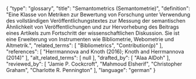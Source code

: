 {
    "type": "glossary",
    "title": "Semantometrics (Semantometrie)",
    "definition": "Eine Klasse von Metriken zur Bewertung von Forschung unter Verwendung des vollständigen Veröffentlichungstextes zur Messung der semantischen Ähnlichkeit von Veröffentlichungen und zur Hervorhebung des Beitrags eines Artikels zum Fortschritt der wissenschaftlichen Diskussion. Sie ist eine Erweiterung von Instrumenten wie Bibliometrie, Webometrie und Altmetrik.",
    "related_terms": [
        "Bibliometrics",
        "Contribution(p)"
    ],
    "references": [
        "Herrmannova and Knoth (2016); Knoth and Herrmannova (2014)"
    ],
    "alt_related_terms": [
        null
    ],
    "drafted_by": [
        "Alaa AlDoh"
    ],
    "reviewed_by": [
        "Jamie P. Cockcroft",
        "Mahmoud Elsherif",
        "Christopher Graham",
        "Charlotte R. Pennington"
    ],
    "language": "german"
}
